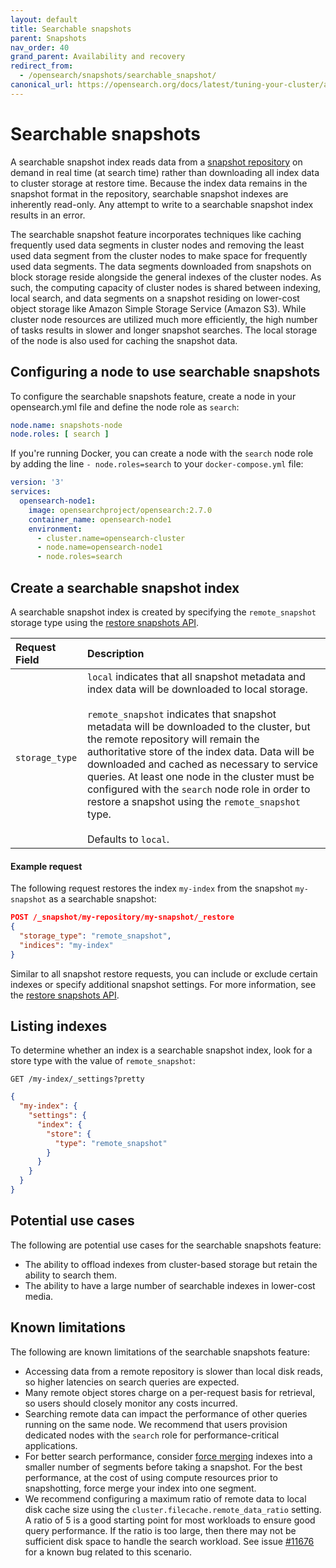 ```yaml
---
layout: default
title: Searchable snapshots
parent: Snapshots
nav_order: 40
grand_parent: Availability and recovery
redirect_from: 
  - /opensearch/snapshots/searchable_snapshot/
canonical_url: https://opensearch.org/docs/latest/tuning-your-cluster/availability-and-recovery/snapshots/searchable_snapshot/
---
```


# Searchable snapshots

A searchable snapshot index reads data from a [snapshot repository]({{site.url}}{{site.baseurl}}/opensearch/snapshots/snapshot-restore/#register-repository) on demand in real time (at search time) rather than downloading all index data to cluster storage at restore time. Because the index data remains in the snapshot format in the repository, searchable snapshot indexes are inherently read-only. Any attempt to write to a searchable snapshot index results in an error.

The searchable snapshot feature incorporates techniques like caching frequently used data segments in cluster nodes and removing the least used data segment from the cluster nodes to make space for frequently used data segments. The data segments downloaded from snapshots on block storage reside alongside the general indexes of the cluster nodes. As such, the computing capacity of cluster nodes is shared between indexing, local search, and data segments on a snapshot residing on lower-cost object storage like Amazon Simple Storage Service (Amazon S3). While cluster node resources are utilized much more efficiently, the high number of tasks results in slower and longer snapshot searches. The local storage of the node is also used for caching the snapshot data.

## Configuring a node to use searchable snapshots

To configure the searchable snapshots feature, create a node in your opensearch.yml file and define the node role as `search`:

```yaml
node.name: snapshots-node
node.roles: [ search ]
```

If you're running Docker, you can create a node with the `search` node role by adding the line `- node.roles=search` to your `docker-compose.yml` file:

```yaml
version: '3'
services:
  opensearch-node1:
    image: opensearchproject/opensearch:2.7.0
    container_name: opensearch-node1
    environment:
      - cluster.name=opensearch-cluster
      - node.name=opensearch-node1
      - node.roles=search
```

## Create a searchable snapshot index

A searchable snapshot index is created by specifying the `remote_snapshot` storage type using the [restore snapshots API]({{site.url}}{{site.baseurl}}/opensearch/snapshots/snapshot-restore/#restore-snapshots).

Request Field | Description
:--- | :---
`storage_type` | `local` indicates that all snapshot metadata and index data will be downloaded to local storage. <br /><br > `remote_snapshot` indicates that snapshot metadata will be downloaded to the cluster, but the remote repository will remain the authoritative store of the index data. Data will be downloaded and cached as necessary to service queries. At least one node in the cluster must be configured with the `search` node role in order to restore a snapshot using the `remote_snapshot` type. <br /><br > Defaults to `local`.

#### Example request

The following request restores the index `my-index` from the snapshot `my-snapshot` as a searchable snapshot:

````json
POST /_snapshot/my-repository/my-snapshot/_restore
{
  "storage_type": "remote_snapshot",
  "indices": "my-index"
}
````

Similar to all snapshot restore requests, you can include or exclude certain indexes or specify additional snapshot settings. For more information, see the [restore snapshots API]({{site.url}}{{site.baseurl}}/opensearch/snapshots/snapshot-restore/#restore-snapshots).


## Listing indexes

To determine whether an index is a searchable snapshot index, look for a store type with the value of `remote_snapshot`:

```
GET /my-index/_settings?pretty
```

```json
{
  "my-index": {
    "settings": {
      "index": {
        "store": {
          "type": "remote_snapshot"
        }
      }
    }
  }
}
```

## Potential use cases

The following are potential use cases for the searchable snapshots feature:

- The ability to offload indexes from cluster-based storage but retain the ability to search them.
- The ability to have a large number of searchable indexes in lower-cost media.

## Known limitations

The following are known limitations of the searchable snapshots feature:

- Accessing data from a remote repository is slower than local disk reads, so higher latencies on search queries are expected.
- Many remote object stores charge on a per-request basis for retrieval, so users should closely monitor any costs incurred.
- Searching remote data can impact the performance of other queries running on the same node. We recommend that users provision dedicated nodes with the `search` role for performance-critical applications.
- For better search performance, consider [force merging]({{site.url}}{{site.baseurl}}/api-reference/index-apis/force-merge/) indexes into a smaller number of segments before taking a snapshot. For the best performance, at the cost of using compute resources prior to snapshotting, force merge your index into one segment.
- We recommend configuring a maximum ratio of remote data to local disk cache size using the `cluster.filecache.remote_data_ratio` setting. A ratio of 5 is a good starting point for most workloads to ensure good query performance. If the ratio is too large, then there may not be sufficient disk space to handle the search workload. See issue [#11676](https://github.com/opensearch-project/OpenSearch/issues/11676) for a known bug related to this scenario.